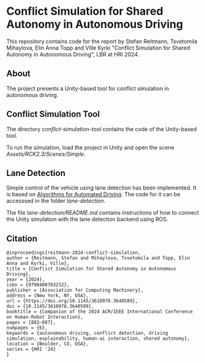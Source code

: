 # Conflict Simulation for Shared Autonomy in Autonomous Driving

This repository contains code for the report by Stefan Reitmann, Tsvetomila Mihaylova, Elin Anna Topp and Ville Kyrki "Conflict Simulation for Shared Autonomy in Autonomous Driving", LBR at HRI 2024.

## About

The project presents a Unity-based tool for conflict simulation in autonomous driving.

## Conflict Simulation Tool

The directory *conflict-simulation-tool* contains the code of the Unity-based tool. 

To run the simulation, load the project in Unity and open the scene *Assets/RCK2.3/Scenes/Simple*.


## Lane Detection

Simple control of the vehicle using lane detection has been implemented. 
It is based on [Algorithms for Automated Driving](https://github.com/thomasfermi/Algorithms-for-Automated-Driving).
The code for it can be accesssed in the folder *lane-detection*.

The file *lane-detection/README.md* contains instructions of how to connect the Unity simulation with the lane detection backend using ROS.

## Citation

```
@inproceedings{reitmann-2024-conflict-simulation,
author = {Reitmann, Stefan and Mihaylova, Tsvetomila and Topp, Elin Anna and Kyrki, Ville},
title = {Conflict Simulation for Shared Autonomy in Autonomous Driving},
year = {2024},
isbn = {9798400703232},
publisher = {Association for Computing Machinery},
address = {New York, NY, USA},
url = {https://doi.org/10.1145/3610978.3640589},
doi = {10.1145/3610978.3640589},
booktitle = {Companion of the 2024 ACM/IEEE International Conference on Human-Robot Interaction},
pages = {882–887},
numpages = {6},
keywords = {autonomous driving, conflict detection, driving simulation, explainability, human-ai interaction, shared autonomy},
location = {Boulder, CO, USA},
series = {HRI '24}
}
```
